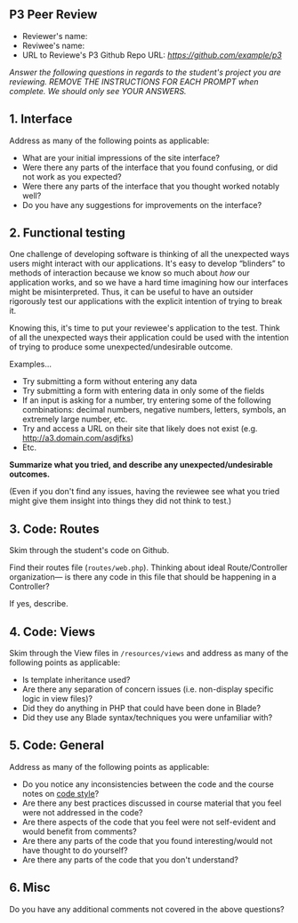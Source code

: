 ## P3 Peer Review

+ Reviewer's name: 
+ Reviwee's name: 
+ URL to Reviewe's P3 Github Repo URL: *<https://github.com/example/p3>*

*Answer the following questions in regards to the student's project you are reviewing. REMOVE THE INSTRUCTIONS FOR EACH PROMPT when complete. We should only see YOUR 
ANSWERS.*

## 1. Interface
Address as many of the following points as applicable:

+ What are your initial impressions of the site interface?
+ Were there any parts of the interface that you found confusing, or did not work as you expected?
+ Were there any parts of the interface that you thought worked notably well?
+ Do you have any suggestions for improvements on the interface?


## 2. Functional testing
One challenge of developing software is thinking of all the unexpected ways users might interact with our applications. It's easy to develop &ldquo;blinders&rdquo; to 
methods of interaction because we know so much about *how* our application works, and so we have a hard time imagining how our interfaces might be misinterpreted. Thus, it 
can be useful to have an outsider rigorously test our applications with the explicit intention of trying to break it.

Knowing this, it's time to put your reviewee's application to the test. Think of all the unexpected ways their application could be used with the intention of trying to 
produce some unexpected/undesirable outcome.

Examples...
+ Try submitting a form without entering any data
+ Try submitting a form with entering data in only some of the fields
+ If an input is asking for a number, try entering some of the following combinations: decimal numbers, negative numbers, letters, symbols, an extremely large number, etc.
+ Try and access a URL on their site that likely does not exist (e.g. http://a3.domain.com/asdjfks)
+ Etc.

__Summarize what you tried, and describe any unexpected/undesirable outcomes.__

(Even if you don't find any issues, having the reviewee see what you tried might give them insight into things they did not think to test.)



## 3. Code: Routes
Skim through the student's code on Github.

Find their routes file (`routes/web.php`). Thinking about ideal Route/Controller organization&mdash; is there any code in this file that should be happening in a 
Controller?

If yes, describe.

## 4. Code: Views
Skim through the View files in `/resources/views` and address as many of the following points as applicable:

+ Is template inheritance used?
+ Are there any separation of concern issues (i.e. non-display specific logic in view files)?
+ Did they do anything in PHP that could have been done in Blade?
+ Did they use any Blade syntax/techniques you were unfamiliar with?

## 5. Code: General
Address as many of the following points as applicable:

+ Do you notice any inconsistencies between the code and the course notes on [code style](https://github.com/susanBuck/dwa15-fall2018/blob/master/misc/code-style.md)?
+ Are there any best practices discussed in course material that you feel were not addressed in the code?
+ Are there aspects of the code that you feel were not self-evident and would benefit from comments?
+ Are there any parts of the code that you found interesting/would not have thought to do yourself?
+ Are there any parts of the code that you don't understand?

## 6. Misc
Do you have any additional comments not covered in the above questions?
